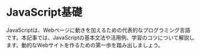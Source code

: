 
# JavaScript基礎

JavaScriptは、Webページに動きを加えるための代表的なプログラミング言語です。本記事では、JavaScriptの基本文法や活用例、学習のコツについて解説します。動的なWebサイトを作るための第一歩を踏み出しましょう。
